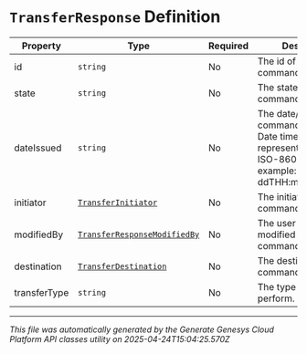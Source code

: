 # `TransferResponse` Definition

| Property | Type | Required | Description |
|----------|------|----------|-------------|
| id | `string` | No | The id of the command. |
| state | `string` | No | The state of the command. |
| dateIssued | `string` | No | The date/time that this command was issued. Date time is represented as an ISO-8601 string. For example: yyyy-MM-ddTHH:mm:ss[.mmm]Z |
| initiator | [`TransferInitiator`](transferinitiator-definition.md) | No | The initiator of the command. |
| modifiedBy | [`TransferResponseModifiedBy`](transferresponsemodifiedby-definition.md) | No | The user or entity that modified the command. |
| destination | [`TransferDestination`](transferdestination-definition.md) | No | The destination of the command. |
| transferType | `string` | No | The type of transfer to perform. |

---

*This file was automatically generated by the Generate Genesys Cloud Platform API classes utility on 2025-04-24T15:04:25.570Z*